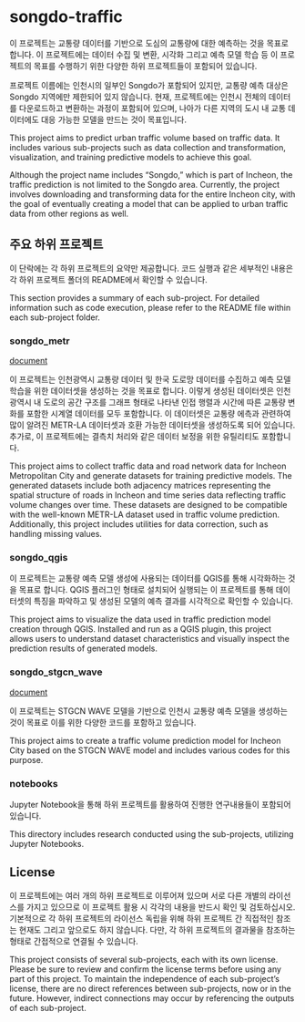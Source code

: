 # songdo-traffic

이 프로젝트는 교통량 데이터를 기반으로 도심의 교통량에 대한 예측하는 것을 목표로 합니다. 이 프로젝트에는 데이터 수집 및 변환, 시각화 그리고 예측 모델 학습 등 이 프로젝트의 목표를 수행하기 위한 다양한 하위 프로젝트들이 포함되어 있습니다.

프로젝트 이름에는 인천시의 일부인 Songdo가 포함되어 있지만, 교통량 예측 대상은 Songdo 지역에만 제한되어 있지 않습니다. 현재, 프로젝트에는 인천시 전체의 데이터를 다운로드하고 변환하는 과정이 포함되어 있으며, 나아가 다른 지역의 도시 내 교통 데이터에도 대응 가능한 모델을 만드는 것이 목표입니다.

This project aims to predict urban traffic volume based on traffic data. It includes various sub-projects such as data collection and transformation, visualization, and training predictive models to achieve this goal.

Although the project name includes “Songdo,” which is part of Incheon, the traffic prediction is not limited to the Songdo area. Currently, the project involves downloading and transforming data for the entire Incheon city, with the goal of eventually creating a model that can be applied to urban traffic data from other regions as well.

## 주요 하위 프로젝트

이 단락에는 각 하위 프로젝트의 요약만 제공합니다. 코드 실행과 같은 세부적인 내용은 각 하위 프로젝트 폴더의 README에서 확인할 수 있습니다.

This section provides a summary of each sub-project. For detailed information such as code execution, please refer to the README file within each sub-project folder.

### songdo_metr

[document](./songdo_metr/README.md)

이 프로젝트는 인천광역시 교통량 데이터 및 한국 도로망 데이터를 수집하고 예측 모델 학습을 위한 데이터셋을 생성하는 것을 목표로 합니다. 이렇게 생성된 데이터셋은 인천광역시 내 도로의 공간 구조를 그래프 형태로 나타낸 인접 행렬과 시간에 따른 교통량 변화를 포함한 시계열 데이터를 모두 포함합니다. 이 데이터셋은 교통량 에측과 관련하여 많이 알려진 METR-LA 데이터셋과 호환 가능한 데이터셋을 생성하도록 되어 있습니다. 추가로, 이 프로젝트에는 결측치 처리와 같은 데이터 보정을 위한 유틸리티도 포함합니다.

This project aims to collect traffic data and road network data for Incheon Metropolitan City and generate datasets for training predictive models. The generated datasets include both adjacency matrices representing the spatial structure of roads in Incheon and time series data reflecting traffic volume changes over time. These datasets are designed to be compatible with the well-known METR-LA dataset used in traffic volume prediction. Additionally, this project includes utilities for data correction, such as handling missing values.

### songdo_qgis

이 프로젝트는 교통량 예측 모델 생성에 사용되는 데이터를 QGIS를 통해 시각화하는 것을 목표로 합니다. QGIS 플러그인 형태로 설치되어 실행되는 이 프로젝트를 통해 데이터셋의 특징을 파악하고 및 생성된 모델의 예측 결과를 시각적으로 확인할 수 있습니다.

This project aims to visualize the data used in traffic prediction model creation through QGIS. Installed and run as a QGIS plugin, this project allows users to understand dataset characteristics and visually inspect the prediction results of generated models.

### songdo_stgcn_wave

[document](./songdo_stgcn_wave/README.md)

이 프로젝트는 STGCN WAVE 모델을 기반으로 인천시 교통량 예측 모델을 생성하는 것이 목표로 이를 위한 다양한 코드를 포함하고 있습니다.

This project aims to create a traffic volume prediction model for Incheon City based on the STGCN WAVE model and includes various codes for this purpose.

### notebooks

Jupyter Notebook을 통해 하위 프로젝트를 활용하여 진행한 연구내용들이 포함되어 있습니다.

This directory includes research conducted using the sub-projects, utilizing Jupyter Notebooks.


## License

이 프로젝트에는 여러 개의 하위 프로젝트로 이루어져 있으며 서로 다른 개별의 라이선스를 가지고 있으므로 이 프로젝트 활용 시 각각의 내용을 반드시 확인 및 검토하십시오. 기본적으로 각 하위 프로젝트의 라이선스 독립을 위해 하위 프로젝트 간 직접적인 참조는 현재도 그리고 앞으로도 하지 않습니다. 다만, 각 하위 프로젝트의 결과물을 참조하는 형태로 간접적으로 연결될 수 있습니다.

This project consists of several sub-projects, each with its own license. Please be sure to review and confirm the license terms before using any part of this project. To maintain the independence of each sub-project’s license, there are no direct references between sub-projects, now or in the future. However, indirect connections may occur by referencing the outputs of each sub-project.

